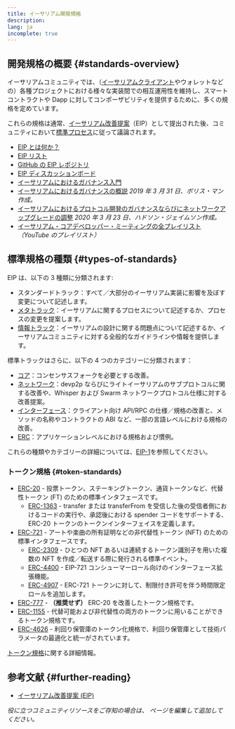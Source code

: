 ```yaml
---
title: イーサリアム開発規格
description:
lang: ja
incomplete: true
---
```


## 開発規格の概要 \{#standards-overview}

イーサリアムコミュニティでは、（[イーサリアムクライアント](/developers/docs/nodes-and-clients/)やウォレットなどの）各種プロジェクトにおける様々な実装間での相互運用性を維持し、スマートコントラクトや Dapp に対してコンポーザビリティを提供するために、多くの規格を定めています。

これらの規格は通常、[イーサリアム改善提案](/eips/)（EIP）として提出された後、コミュニティにおいて[標準プロセス](https://eips.ethereum.org/EIPS/eip-1)に従って議論されます。

- [EIP とは何か？](/eips/)
- [EIP リスト](https://eips.ethereum.org/)
- [GitHub の EIP レポジトリ](https://github.com/ethereum/EIPs)
- [EIP ディスカッションボード](https://ethereum-magicians.org/c/eips)
- [イーサリアムにおけるガバナンス入門](/governance/)
- [イーサリアムにおけるガバナンスの概説](https://web.archive.org/web/20201107234050/https://blog.bmannconsulting.com/ethereum-governance/) _2019 年 3 月 31 日、ボリス・マン作成。_
- [イーサリアムにおけるプロトコル開発のガバナンスならびにネットワークアップグレードの調整](https://hudsonjameson.com/2020-03-23-ethereum-protocol-development-governance-and-network-upgrade-coordination/) _2020 年 3 月 23 日、ハドソン・ジェイムソン作成。_
- [イーサリアム・コアデベロッパー・ミーティングの全プレイリスト](https://www.youtube.com/playlist?list=PLaM7G4Llrb7zfMXCZVEXEABT8OSnd4-7w) _（YouTube のプレイリスト）_

## 標準規格の種類 \{#types-of-standards}

EIP は、以下の 3 種類に分類されます:

- スタンダードトラック：すべて／大部分のイーサリアム実装に影響を及ぼす変更について記述します。
- [メタトラック](https://eips.ethereum.org/meta)：イーサリアムに関するプロセスについて記述するか、プロセスの変更を提案します。
- [情報トラック](https://eips.ethereum.org/informational)：イーサリアムの設計に関する問題点について記述するか、イーサリアムコミュニティに対する全般的なガイドラインや情報を提供します。

標準トラックはさらに、以下の 4 つのカテゴリーに分類されます：

- [コア](https://eips.ethereum.org/core)：コンセンサスフォークを必要とする改善。
- [ネットワーク](https://eips.ethereum.org/networking)：devp2p ならびにライトイーサリアムのサブプロトコルに関する改善や、Whisper および Swarm ネットワークプロトコル仕様に対する改善提案。
- [インターフェース](https://eips.ethereum.org/interface)：クライアント向け API/RPC の仕様／規格の改善と、メソッドの名称やコントラクトの ABI など、一部の言語レベルにおける規格の改善。
- [ERC](https://eips.ethereum.org/erc)：アプリケーションレベルにおける規格および慣例。

これらの種類やカテゴリーの詳細については、[EIP-1](https://eips.ethereum.org/EIPS/eip-1#eip-types)を参照してください。

### トークン規格 \{#token-standards}

- [ERC-20](/developers/docs/standards/tokens/erc-20/) - 投票トークン、ステーキングトークン、通貨トークンなど、代替性トークン (FT) のための標準インタフェースです。
  - [ERC-1363](https://eips.ethereum.org/EIPS/eip-1363) - transfer または transferFrom を受信した後の受信者側におけるコードの実行や、承認後における spender コードをサポートする、ERC-20 トークンのトークンインターフェイスを定義します。
- [ERC-721](/developers/docs/standards/tokens/erc-721/) - アートや楽曲の所有証明などの非代替性トークン (NFT) のための標準インタフェースです。
  - [ERC-2309](https://eips.ethereum.org/EIPS/eip-2309) - ひとつの NFT あるいは連続するトークン識別子を用いた複数の NFT を作成／転送する際に発行される標準イベント。
  - [ERC-4400](https://eips.ethereum.org/EIPS/eip-4400) - EIP-721 コンシューマーロール向けのインターフェース拡張機能。
  - [ERC-4907](https://eips.ethereum.org/EIPS/eip-4907) - ERC-721 トークンに対して、制限付き許可を伴う時間限定ロールを追加します。
- [ERC-777](/developers/docs/standards/tokens/erc-777/) - **（推奨せず）** ERC-20 を改善したトークン規格です。
- [ERC-1155](/developers/docs/standards/tokens/erc-1155/) - 代替可能および非代替性の両方のトークンに用いることができるトークン規格です。
- [ERC-4626](/developers/docs/standards/tokens/erc-4626/) - 利回り保管庫のトークン化規格で、利回り保管庫として技術パラメータの最適化と統一がされています。

[トークン規格](/developers/docs/standards/tokens/)に関する詳細情報。

## 参考文献 \{#further-reading}

- [イーサリアム改善提案 (EIP)](/eips/)

_役に立つコミュニティリソースをご存知の場合は、 ページを編集して追加してください。_
